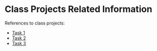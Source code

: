 # Class Projects Related Information

References to class projects:

- [Task 1](/class-projects/Task-1/)
- [Task 2](/class-projects/Task-2/)
- [Task 3](/class-projects/Task-3/)